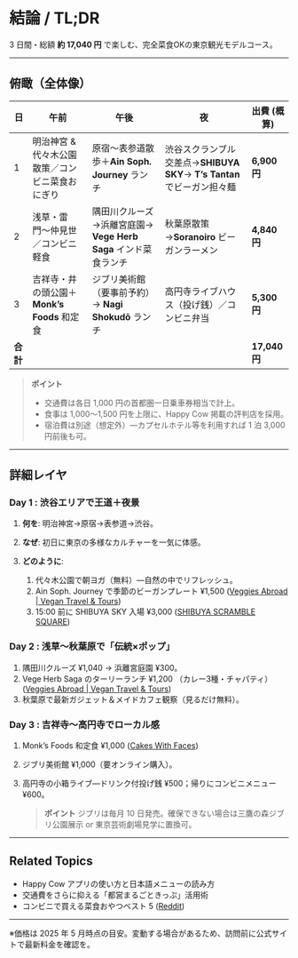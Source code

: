 # 結論 / TL;DR

3 日間・総額 **約 17,040 円** で楽しむ、完全菜食OKの東京観光モデルコース。

---

## 俯瞰（全体像）

| 日      | 午前                             | 午後                                         | 夜                                                    | 出費 (概算)      |
| ------ | ------------------------------ | ------------------------------------------ | ---------------------------------------------------- | ------------ |
| 1      | 明治神宮 & 代々木公園散策／コンビニ菜食おにぎり      | 原宿～表参道散歩＋**Ain Soph. Journey** ランチ         | 渋谷スクランブル交差点→**SHIBUYA SKY**→ **T’s Tantan** でビーガン担々麺 | **6,900円**   |
| 2      | 浅草・雷門〜仲見世／コンビニ軽食               | 隅田川クルーズ→浜離宮庭園→ **Vege Herb Saga** インド菜食ランチ | 秋葉原散策→**Soranoiro** ビーガンラーメン                         | **4,840円**   |
| 3      | 吉祥寺・井の頭公園＋**Monk’s Foods** 和定食 | ジブリ美術館（要事前予約）→ **Nagi Shokudō** ランチ        | 高円寺ライブハウス（投げ銭）／コンビニ弁当                                | **5,300円**   |
| **合計** |                                |                                            |                                                      | **17,040 円** |

> **ポイント**
>
> * 交通費は各日 1,000 円の首都圏一日乗車券相当で計上。
> * 食事は 1,000〜1,500 円を上限に、Happy Cow 掲載の評判店を採用。
> * 宿泊費は別途（想定外）—カプセルホテル等を利用すれば 1 泊 3,000 円前後も可。

---

## 詳細レイヤ

### Day 1 : 渋谷エリアで王道＋夜景

1. **何を**: 明治神宮→原宿→表参道→渋谷。
2. **なぜ**: 初日に東京の多様なカルチャーを一気に体感。
3. **どのように**:

   1. 代々木公園で朝ヨガ（無料）—自然の中でリフレッシュ。
   2. Ain Soph. Journey で季節のビーガンプレート ¥1,500 ([Veggies Abroad | Vegan Travel & Tours][1])
   3. 15:00 前に SHIBUYA SKY 入場 ¥3,000 ([SHIBUYA SCRAMBLE SQUARE][2])

### Day 2 : 浅草〜秋葉原で「伝統×ポップ」

1. 隅田川クルーズ ¥1,040 → 浜離宮庭園 ¥300。
2. Vege Herb Saga のターリーランチ ¥1,200 （カレー3種・チャパティ）([Veggies Abroad | Vegan Travel & Tours][1])
3. 秋葉原で最新ガジェット＆メイドカフェ観察（見るだけ無料）。

### Day 3 : 吉祥寺〜高円寺でローカル感

1. Monk’s Foods 和定食 ¥1,000 ([Cakes With Faces][3])
2. ジブリ美術館 ¥1,000（要オンライン購入）。
3. 高円寺の小箱ライブ—ドリンク付投げ銭 ¥500；帰りにコンビニメニュー ¥600。

   > **ポイント** ジブリは毎月 10 日発売。確保できない場合は三鷹の森ジブリ公園展示 or 東京芸術劇場見学に置換可。

---

## Related Topics

* Happy Cow アプリの使い方と日本語メニューの読み方
* 交通費をさらに抑える「都営まるごときっぷ」活用術
* コンビニで買える菜食おやつベスト 5 ([Reddit][4])

---

※価格は 2025 年 5 月時点の目安。変動する場合があるため、訪問前に公式サイトで最新料金を確認を。

[1]: https://veggiesabroad.com/tokyo-vegan-restaurants/?utm_source=chatgpt.com "6 Must-Try Tokyo Vegan Restaurants + Tips - Veggies Abroad"
[2]: https://www.shibuya-scramble-square.com/sky/ticket/?utm_source=chatgpt.com "SHIBUYA SKY - チケット購入"
[3]: https://cakeswithfaces.co.uk/japan/vegetarian-restaurants-in-japan/?utm_source=chatgpt.com "Restaurants in Tokyo with Vegetarian Options - Cakes With Faces"
[4]: https://www.reddit.com/r/JapanTravel/comments/1270q7r/vegetarians_in_tokyo/?utm_source=chatgpt.com "Vegetarians in Tokyo : r/JapanTravel - Reddit"
